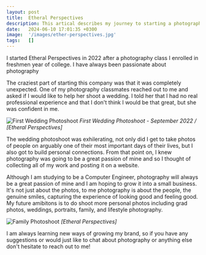 ```yaml
---
layout: post
title:  Etheral Perspectives
description: This artical describes my journey to starting a photography company from how the idea was born to the first photoshoot.
date:   2024-06-10 17:01:35 +0300
image:  '/images/ether-perspectives.jpg'
tags:   []
---
```

I started Etheral Perspectives in 2022 after a photography class I enrolled in freshmen year of college. I have always been passionate about photography 

The craziest part of starting this company was that it was completely unexpected. One of my photography classmates reached out to me and asked if I would like to help her shoot a wedding. I told her that I had no real professional experience and that I don't think I would be that great, but she was confident in me. 

![First Wedding Photoshoot]({{site.baseurl}}/images/et2.jpg)
*First Wedding Photoshoot - September 2022 / [Etheral Perspectives]*

The wedding photoshoot was exhilerating, not only did I get to take photos of people on arguably one of their most important days of their lives, but I also got to build personal connections. From that point on, I knew photography was going to be a great passion of mine and so I thought of collecting all of my work and posting it on a website. 

Although I am studying to be a Computer Engineer, photography will always be a great passion of mine and I am hoping to grow it into a small business. It's not just about the photos, to me photography is about the people, the genuine smiles, capturing the experience of looking good and feeling good. My future amibitons is to do shoot more personal photos including grad photos, weddings, portraits, family, and lifestyle photography. 

![Family Photoshoot]({{site.baseurl}}/images/et1.jpg)
*[Etheral Perspectives]*

I am always learning new ways of growing my brand, so if you have any suggestions or would just like to chat about photography or anything else don't hesitate to reach out to me!